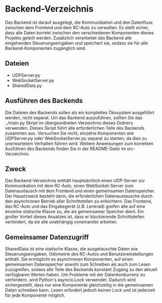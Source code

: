# Backend-Verzeichnis

Das Backend ist darauf ausgelegt, die Kommunikation und den Datenfluss zwischen dem Frontend und dem RC-Auto zu verwalten. Es stellt sicher, dass alle Daten korrekt zwischen den verschiedenen Komponenten dieses Projekts geteilt werden. Zusätzlich verarbeitet das Backend alle eingehenden Steuerungseingaben und speichert sie, sodass sie für alle Backend-Komponenten zugänglich sind.

## Dateien
- UDPServer.py
- WebSocketServer.py
- SharedData.py

## Ausführen des Backends
Die Dateien des Backends sollen als ein komplettes Ökosystem ausgeführt werden, nicht separat. Um das Backend auszuführen, sollten Sie das ../main.py Skript im übergeordneten Verzeichnis dieses Ordners verwenden. Dieses Skript führt alle erforderlichen Teile des Backends zusammen aus. Versuchen Sie nicht, einzelne Komponenten wie UDPServer.py oder WebSocketServer.py separat zu starten, da dies zu unerwartetem Verhalten führen wird. Weitere Anweisungen zum korrekten Ausführen des Backends finden Sie in der README-Datei im src-Verzeichnis.

## Zweck
Das Backend-Verzeichnis enthält hauptsächlich einen UDP-Server zur Kommunikation mit dem RC-Auto, einen WebSocket-Server zum Datenaustausch mit dem Frontend und einen gemeinsamen Datenspeicher. Der Hauptzweck besteht darin, die erforderlichen Datenaustausche durch den asynchronen Betrieb aller Schnittstellen zu erleichtern. Das Frontend, das RC-Auto und das Eingabegerät (z.B. Lenkrad) greifen alle auf eine einzelne statische Klasse zu, die als gemeinsamer Speicher dient. Ein großer Vorteil dieses Ansatzes ist, dass er blockierende Schnittstellen verhindert, da sie alle unabhängig voneinander arbeiten.

## Gemeinsamer Datenzugriff
SharedData ist eine statische Klasse, die ausgetauschte Daten wie Steuerungseingaben, Odometrie des RC-Autos und Benutzereinstellungen enthält. Sie ermöglicht es asynchronen Komponenten, auf einen gemeinsamen Datenspeicher sowohl zum Schreiben als auch zum Lesen zuzugreifen, sodass alle Teile des Backends konstant Zugang zu den aktuell verfügbaren Werten haben. Um Probleme mit der Datenkonkurrenz zu verhindern, wird Python's asyncio.Lock verwendet. Dadurch wird sichergestellt, dass nur eine Komponente gleichzeitig in die gemeinsamen Daten schreiben kann. Lesen erfordert jedoch keinen Lock und ist jederzeit für jede Komponente möglich.